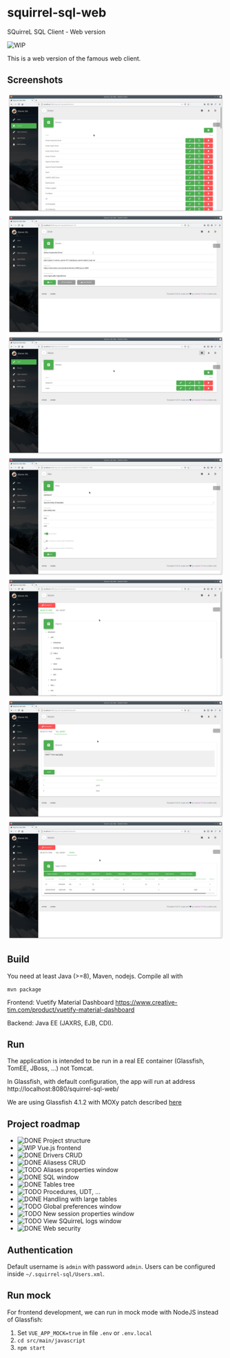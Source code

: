 # squirrel-sql-web
SQuirreL SQL Client - Web version

![WIP](https://img.shields.io/badge/Status-WorkInProgress-yellow.svg)

This is a web version of the famous web client.


Screenshots
----------
![Drivers](screenshots/01-drivers-list.png)
![Driver](screenshots/02-driver.png)
![Aliases](screenshots/03-alias-list.png)
![Alias](screenshots/04-alias.png)
![Objects](screenshots/05-objects-tab.png)
![Query](screenshots/06-sql-tab.png)
![Tables](screenshots/07-table-tab.png)

Build
-----
You need at least Java (>=8), Maven, nodejs. Compile all with

    mvn package

Frontend: Vuetify Material Dashboard https://www.creative-tim.com/product/vuetify-material-dashboard

Backend: Java EE (JAXRS, EJB, CDI).


Run
---
The application is intended to be run in a real EE container (Glassfish, TomEE, JBoss, ...) not Tomcat.

In Glassfish, with default configuration, the app will run at address http://localhost:8080/squirrel-sql-web/

We are using Glassfish 4.1.2 with MOXy patch described [here](https://github.com/eclipse-ee4j/glassfish/issues/21440#issuecomment-422056135)

Project roadmap
---------------

- ![DONE](https://img.shields.io/badge/Status-Done-green.svg) Project structure
- ![WIP](https://img.shields.io/badge/Status-WorkInProgress-yellow.svg) Vue.js frontend
- ![DONE](https://img.shields.io/badge/Status-Done-green.svg) Drivers CRUD
- ![DONE](https://img.shields.io/badge/Status-Done-green.svg) Aliasess CRUD
- ![TODO](https://img.shields.io/badge/Status-ToDo-red.svg) Aliases properties window
- ![DONE](https://img.shields.io/badge/Status-Done-green.svg) SQL window
- ![DONE](https://img.shields.io/badge/Status-Done-green.svg) Tables tree
- ![TODO](https://img.shields.io/badge/Status-ToDo-red.svg) Procedures, UDT, ...
- ![DONE](https://img.shields.io/badge/Status-Done-green.svg) Handling with large tables
- ![TODO](https://img.shields.io/badge/Status-ToDo-red.svg) Global preferences window
- ![TODO](https://img.shields.io/badge/Status-ToDo-red.svg) New session properties window
- ![TODO](https://img.shields.io/badge/Status-ToDo-red.svg) View SQuirreL logs window
- ![DONE](https://img.shields.io/badge/Status-Done-green.svg) Web security


Authentication
--------------
Default username is `admin` with password `admin`. Users can be configured inside `~/.squirrel-sql/Users.xml`.

Run mock
--------
For frontend development, we can run in mock mode with NodeJS instead of Glassfish:

1. Set `VUE_APP_MOCK=true` in file `.env` or `.env.local`
2. `cd src/main/javascript`
3. `npm start`

